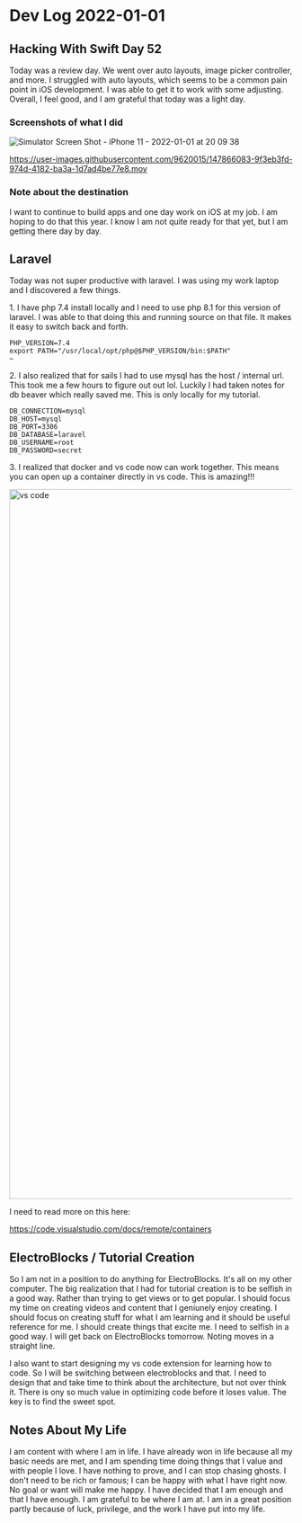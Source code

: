 # Dev Log 2022-01-01


## Hacking With Swift Day 52

Today was a review day.  We went over auto layouts, image picker controller, and more.  I struggled with auto layouts, which seems to be a common pain point in iOS development.  I was able to get it to work with some adjusting.  Overall, I feel good, and I am grateful that today was a light day.

### Screenshots of what I did

![Simulator Screen Shot - iPhone 11 - 2022-01-01 at 20 09 38](https://user-images.githubusercontent.com/9620015/147866078-b0f24c83-c272-41a6-ad33-611609c18aeb.png)

https://user-images.githubusercontent.com/9620015/147866083-9f3eb3fd-974d-4182-ba3a-1d7ad4be77e8.mov

### Note about the destination

I want to continue to build apps and one day work on iOS at my job.  I am hoping to do that this year.  I know I am not quite ready for that yet, but I am getting there day by day.


## Laravel

Today was not super productive with laravel.  I was using my work laptop and I discovered a few things. 

1\. I have php 7.4 install locally and I need to use php 8.1 for this version of laravel.  I was able to that doing this and running source on that file.  It makes it easy to switch back and forth.

```config
PHP_VERSION=7.4
export PATH="/usr/local/opt/php@$PHP_VERSION/bin:$PATH"
~                                                                               
```

2\. I also realized that for sails I had to use mysql has the host / internal url.  This took me a few hours to figure out out lol.  Luckily I had taken notes for db beaver which really saved me.  This is only locally for my tutorial.

```config
DB_CONNECTION=mysql
DB_HOST=mysql
DB_PORT=3306
DB_DATABASE=laravel
DB_USERNAME=root
DB_PASSWORD=secret
```

3\. I realized that docker and vs code now can work together.  This means you can open up a container directly in vs code.  This is amazing!!!  

<img width="1263" alt="vs code" src="https://user-images.githubusercontent.com/9620015/147868280-9c1b681e-512a-47dd-9c50-b87a09fbb0c2.png">

I need to read more on this here:

https://code.visualstudio.com/docs/remote/containers

## ElectroBlocks / Tutorial Creation

So I am not in a position to do anything for ElectroBlocks.  It's all on my other computer.  The big realization that I had for tutorial creation is to be selfish in a good way.  Rather than trying to get views or to get popular.  I should focus my time on creating videos and content that I geniunely enjoy creating.  I should focus on creating stuff for what I am learning and it should be useful reference for me.   I should create things that excite me.  I need to selfish in a good way.  I will get back on ElectroBlocks tomorrow.   Noting moves in a straight line.  

I also want to start designing my vs code extension for learning how to code.  So I will be switching between electroblocks and that.  I need to design that and take time to think about the architecture, but not over think it.  There is ony so much value in optimizing code before it loses value.  The key is to find the sweet spot. 


## Notes About My Life

I am content with where I am in life.  I have already won in life because all my basic needs are met, and I am spending time doing things that I value and with people I love.  I have nothing to prove, and I can stop chasing ghosts.  I don't need to be rich or famous; I can be happy with what I have right now.  No goal or want will make me happy.  I have decided that I am enough and that I have enough.  I am grateful to be where I am at.  I am in a great position partly because of luck, privilege, and the work I have put into my life.  
